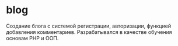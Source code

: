 # blog
Создание блога с системой регистрации, авторизации, функцией добавления комментариев. Разрабатывался в качестве обучения основам PHP и ООП.
